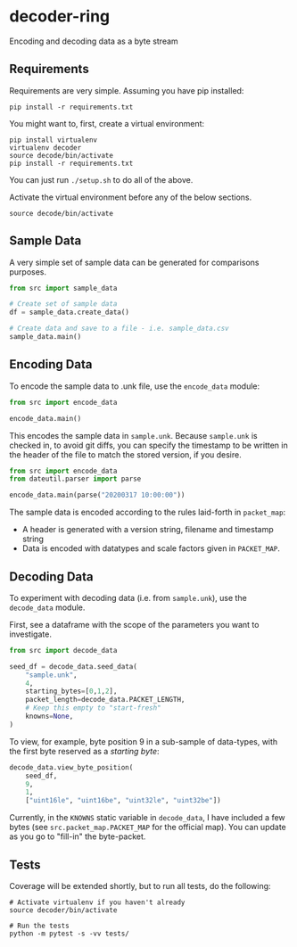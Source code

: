 # decoder-ring
Encoding and decoding data as a byte stream

## Requirements

Requirements are very simple.  Assuming you have pip installed:

```
pip install -r requirements.txt
```

You might want to, first, create a virtual environment:

```
pip install virtualenv
virtualenv decoder
source decode/bin/activate
pip install -r requirements.txt
```

You can just run `./setup.sh` to do all of the above.

Activate the virtual environment before any of the below sections.

```
source decode/bin/activate
```

## Sample Data

A very simple set of sample data can be generated for comparisons purposes.

```python
from src import sample_data

# Create set of sample data
df = sample_data.create_data()

# Create data and save to a file - i.e. sample_data.csv
sample_data.main()
```

## Encoding Data

To encode the sample data to .unk file, use the `encode_data` module:

```python
from src import encode_data

encode_data.main()
```

This encodes the sample data in `sample.unk`.  Because `sample.unk` is checked in, to avoid git diffs, you can specify the timestamp to be written in the header of the file to match the stored version, if you desire.

```python
from src import encode_data
from dateutil.parser import parse

encode_data.main(parse("20200317 10:00:00"))
```

The sample data is encoded according to the rules laid-forth in `packet_map`:
* A header is generated with a version string, filename and timestamp string
* Data is encoded with datatypes and scale factors given in `PACKET_MAP`.

## Decoding Data

To experiment with decoding data (i.e. from `sample.unk`), use the `decode_data` module.

First, see a dataframe with the scope of the parameters you want to investigate.

```python
from src import decode_data

seed_df = decode_data.seed_data(
    "sample.unk",
    4,
    starting_bytes=[0,1,2],
    packet_length=decode_data.PACKET_LENGTH,
    # Keep this empty to "start-fresh"
    knowns=None,
)
```

To view, for example, byte position 9 in a sub-sample of data-types, with the first byte reserved as a _starting byte_:

```python
decode_data.view_byte_position(
    seed_df,
    9,
    1,
    ["uint16le", "uint16be", "uint32le", "uint32be"])
```

Currently, in the `KNOWNS` static variable in `decode_data`, I have included a few bytes (see `src.packet_map.PACKET_MAP` for the official map).  You can update as you go to "fill-in" the byte-packet.

## Tests

Coverage will be extended shortly, but to run all tests, do the following:

```
# Activate virtualenv if you haven't already
source decoder/bin/activate

# Run the tests
python -m pytest -s -vv tests/
```
